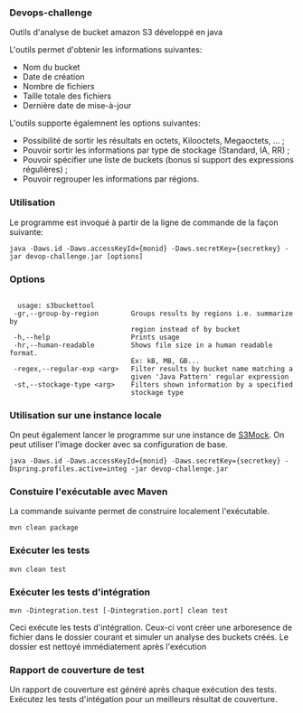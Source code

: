 ### Devops-challenge
Outils d'analyse de bucket amazon S3 développé en java

L'outils permet d'obtenir les informations suivantes: 
- Nom du bucket
- Date de création
- Nombre de fichiers
- Taille totale des fichiers
- Dernière date de mise-à-jour

L'outils supporte égalemnent les options suivantes:
 - Possibilité de sortir les résultats en octets, Kilooctets, Megaoctets, … ;
 - Pouvoir sortir les informations par type de stockage (Standard, IA, RR) ;
 - Pouvoir spécifier une liste de buckets (bonus si support des expressions régulières) ;
 - Pouvoir regrouper les informations par régions.
 
### Utilisation
Le programme est invoqué à partir de la ligne de commande de la façon suivante:

    java -Daws.id -Daws.accessKeyId={monid} -Daws.secretKey={secretkey} -jar devop-challenge.jar [options]

### Options

```

  usage: s3buckettool
 -gr,--group-by-region        Groups results by regions i.e. summarize by
                              region instead of by bucket
 -h,--help                    Prints usage
 -hr,--human-readable         Shows file size in a human readable format.
                              Ex: kB, MB, GB...
 -regex,--regular-exp <arg>   Filter results by bucket name matching a
                              given 'Java Pattern' regular expression
 -st,--stockage-type <arg>    Filters shown information by a specified
                              stockage type
```
### Utilisation sur une instance locale
On peut également lancer le programme sur une instance de [S3Mock](https://github.com/gaul/s3proxy). On peut utiliser l'image docker avec sa configuration de base.

    java -Daws.id -Daws.accessKeyId={monid} -Daws.secretKey={secretkey} -Dspring.profiles.active=integ -jar devop-challenge.jar



### Constuire l'exécutable avec Maven
La commande suivante permet de construire localement l'exécutable.

    mvn clean package

### Exécuter les tests

    mvn clean test

### Exécuter les tests d'intégration
    mvn -Dintegration.test [-Dintegration.port] clean test
Ceci exécute les tests d'intégration. Ceux-ci vont créer une arboresence de fichier dans le dossier courant et simuler un analyse des buckets créés. Le dossier est nettoyé immédiatement après l'exécution

### Rapport de couverture de test
Un rapport de couverture est généré après chaque exécution des tests. Exécutez les tests d'intégation pour un meilleurs résultat de couverture. 